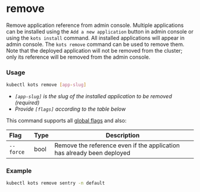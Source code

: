 # remove

Remove application reference from admin console.
Multiple applications can be installed using the `Add a new application` button in admin console or using the `kots install` command.
All installed applications will appear in admin console.
The `kots remove` command can be used to remove them.
Note that the deployed application will not be removed from the cluster; only its reference will be removed from the admin console.

### Usage
```bash
kubectl kots remove [app-slug]
```
* _`[app-slug]` is the slug of the installed application to be removed (required)_
* _Provide `[flags]` according to the table below_

This command supports all [global flags](/kots-cli/global-flags/) and also:


| Flag                 | Type | Description |
|:----------------------|------|-------------|
| `--force` |  bool  |  Remove the reference even if the application has already been deployed |

### Example
```bash
kubectl kots remove sentry -n default
```
